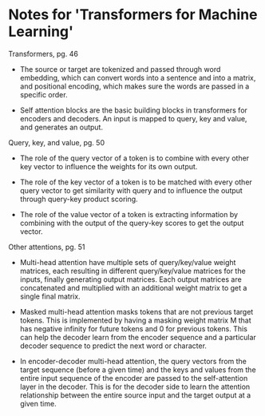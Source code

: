 # Notes for 'Transformers for Machine Learning'



Transformers, pg. 46


- The source or target are tokenized and passed through word embedding, which can convert words into a sentence and into a matrix, and positional encoding, which makes sure the words are passed in a specific order.

- Self attention blocks are the basic building blocks in transformers for encoders and decoders. An input is mapped to query, key and value, and generates an output.



Query, key, and value, pg. 50


- The role of the query vector of a token is to combine with every other key vector to influence the weights for its own output.

- The role of the key vector of a token is to be matched with every other query vector to get similarity with query and to influence the output through query-key product scoring.

- The role of the value vector of a token is extracting information by combining with the output of the query-key scores to get the
output vector.



Other attentions, pg. 51


- Multi-head attention have multiple sets of query/key/value weight matrices, each resulting in different query/key/value matrices for the inputs, finally generating output matrices. Each output matrices are concatenated and multiplied with an additional weight matrix to get a single final matrix.

- Masked multi-head attention masks tokens that are not previous target tokens. This is implemented by having a masking weight matrix M that has negative infinity for future tokens and 0 for previous tokens. This can help the decoder learn from the encoder sequence and a particular decoder sequence to predict the next word or character.

- In encoder-decoder multi-head attention, the query vectors from the target sequence (before a given time) and the keys and values from the entire input sequence of the encoder are passed to the self-attention layer in the decoder. This is for the decoder side to learn the attention relationship between the entire source input and the target output at a given time.